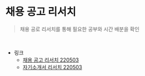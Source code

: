 # 채용 공고 리서치
> 채용 공로 리서치를 통해 필요한 공부와 시간 배분을 확인
<br/>

- 링크
  - [채용 공고 리서치 220503](https://github.com/Cheolyong-Kim/Research-Job-Vacancy/blob/master/%EC%B1%84%EC%9A%A9%20%EA%B3%B5%EA%B3%A0%20%EB%A6%AC%EC%84%9C%EC%B9%98_220503.md)
  - [자기소개서 리서치 220503](https://github.com/Cheolyong-Kim/Research-Job-Vacancy/blob/master/%EC%9E%90%EA%B8%B0%EC%86%8C%EA%B0%9C%EC%84%9C%20%EB%AC%B8%ED%95%AD%20%EB%A6%AC%EC%84%9C%EC%B9%98_220503.md)